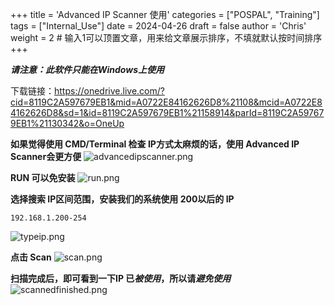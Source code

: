 +++
title = 'Advanced IP Scanner 使用'
categories = ["POSPAL", "Training"]
tags = ["Internal_Use"]
date = 2024-04-26
draft = false
author = 'Chris'
weight = 2 # 输入1可以顶置文章，用来给文章展示排序，不填就默认按时间排序
+++

***请注意：此软件只能在Windows上使用***

下载链接：https://onedrive.live.com/?cid=8119C2A597679EB1&mid=A0722E84162626D8%21108&mcid=A0722E84162626D8&sd=1&id=8119C2A597679EB1%21158914&parId=8119C2A597679EB1%21130342&o=OneUp


**如果觉得使用 CMD/Terminal 检查 IP方式太麻烦的话，使用 Advanced IP Scanner会更方便**
![advancedipscanner.png](/img/advancedipscanner.png)

**RUN 可以免安装**
![run.png](/img/run.png)

**选择搜索 IP区间范围，安装我们的系统使用 200以后的 IP**
```dos
192.168.1.200-254 
```
![typeip.png](/img/typeip.png)

**点击 Scan**
![scan.png](/img/scan.png)

**扫描完成后，即可看到一下IP 已*被使用*，所以请*避免使用***
![scannedfinished.png](/img/scannedfinished.png)